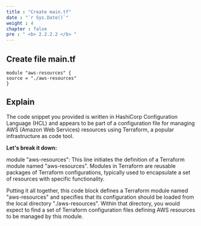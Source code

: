 ```yaml
---
title : "Create main.tf"
date : "`r Sys.Date()`"
weight : 4
chapter : false
pre : " <b> 2.2.2.2 </b> "
---
```

## Create file main.tf

    module "aws-resources" {
    source = "./aws-resources"
    }

## Explain

The code snippet you provided is written in HashiCorp Configuration Language (HCL) and appears to be part of a configuration file for managing AWS (Amazon Web Services) resources using Terraform, a popular infrastructure as code tool.

**Let's break it down:**

module "aws-resources": This line initiates the definition of a Terraform module named "aws-resources". Modules in Terraform are reusable packages of Terraform configurations, typically used to encapsulate a set of resources with specific functionality.

Putting it all together, this code block defines a Terraform module named "aws-resources" and specifies that its configuration should be loaded from the local directory "./aws-resources". Within that directory, you would expect to find a set of Terraform configuration files defining AWS resources to be managed by this module.